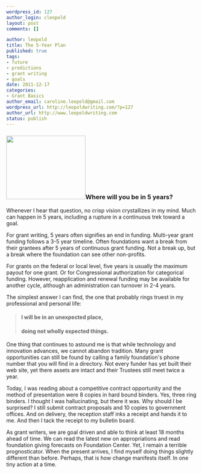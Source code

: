 ```yaml
--- 
wordpress_id: 127
author_login: cleopold
layout: post
comments: []

author: leopold
title: The 5-Year Plan
published: true
tags: 
- future
- predictions
- grant writing
- goals
date: 2011-12-17 
categories: 
- Grant Basics
author_email: caroline.leopold@gmail.com
wordpress_url: http://leopoldwriting.com/?p=127
author_url: http://www.leopoldwriting.com
status: publish
---
```

<h3><a href="http://leopoldwriting.com/wp-content/uploads/2011/12/CrystalBall11.jpg"><img class="alignleft size-medium wp-image-136" title="CrystalBall1" src="http://leopoldwriting.com/wp-content/uploads/2011/12/CrystalBall11-300x240.jpg" alt="" width="210" height="168" /></a>Where will you be in 5 years?</h3>
Whenever I hear that question, no crisp vision crystallizes in my mind. Much can happen in 5 years, including a rupture in a continuous trek toward a goal.

For grant writing, 5 years often signifies an end in funding. Multi-year grant funding follows a 3-5 year timeline. Often foundations want a break from their grantees after 5 years of continuous grant funding. Not a break up, but a break where the foundation can see other non-profits.

For grants on the federal or local level, five years is usually the maximum payout for one grant. Or for Congressional authorization for categorical funding. However, reapplication and renewal funding may be available for another cycle, although an administration can turnover in 2-4 years.

The simplest answer I can find, the one that probably rings truest in my professional and personal life:
<blockquote>
<h4>I will be in an unexpected place,</h4>
<h4>doing not wholly expected things.</h4>
</blockquote>
One thing that continues to astound me is that while technology and innovation advances, we cannot abandon tradition. Many grant opportunities can still be found by calling a family foundation's phone number that you will find in a directory. Not every funder has yet built their web site, yet there assets are intact and their Trustees still meet twice a year.

Today, I was reading about a competitive contract opportunity and the method of presentation were 8 copies in hard bound binders. Yes, three ring binders. I thought I was hallucinating, but there it was. Why should I be surprised? I still submit contract proposals and 10 copies to government offices. And on delivery, the reception staff inks a receipt and hands it to me. And then I tack the receipt to my bulletin board.

As grant writers, we are goal driven and able to think at least 18 months ahead of time. We can read the latest new on appropriations and read foundation giving forecasts on Foundation Center. Yet, I remain a terrible prognosticator. When the present arrives, I find myself doing things slightly different than before. Perhaps, that is how change manifests itself. In one tiny action at a time.

&nbsp;
